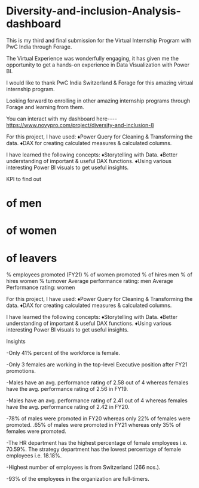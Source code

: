 # Diversity-and-inclusion-Analysis-dashboard

This is my third and final submission for the Virtual Internship Program with PwC India through Forage.

The Virtual Experience was wonderfully engaging, it has given me the opportunity to get a hands-on experience in Data Visualization with Power BI.

I would like to thank PwC India Switzerland & Forage for this amazing virtual internship program.

Looking forward to enrolling in other amazing internship programs through Forage and learning from them.

You can interact with my dashboard here----https://www.novypro.com/project/diversity-and-inclusion-8

For this project, I have used:
♦Power Query for Cleaning & Transforming the data.
♦DAX for creating calculated measures & calculated columns.

I have learned the following concepts:
♦Storytelling with Data.
♦Better understanding of important & useful DAX functions.
♦Using various interesting Power BI visuals to get useful insights.




KPI to find out
# of men
# of women
# of leavers
% employees promoted (FY21)
% of women promoted
% of hires men
% of hires women
% turnover 
Average performance rating: men
Average Performance rating: women

For this project, I have used:
♦Power Query for Cleaning & Transforming the data.
♦DAX for creating calculated measures & calculated columns.

I have learned the following concepts:
♦Storytelling with Data.
♦Better understanding of important & useful DAX functions.
♦Using various interesting Power BI visuals to get useful insights.

Insights

-Only 41% percent of the workforce is female.

-Only 3 females are working in the top-level Executive position after FY21 promotions.

-Males have an avg. performance rating of 2.58 out of 4 whereas females have the avg. performance rating of 2.56 in FY19.

-Males have an avg. performance rating of 2.41 out of 4 whereas females have the avg. performance rating of 2.42 in FY20.

-78% of males were promoted in FY20 whereas only 22% of females were promoted. .65% of males were promoted in FY21 whereas only 35% of females were promoted.

-The HR department has the highest percentage of female employees i.e. 70.59%. The strategy department has the lowest percentage of female employees i.e. 18.18%.

-Highest number of employees is from Switzerland (266 nos.).

-93% of the employees in the organization are full-timers.
